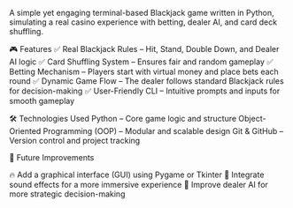 A simple yet engaging terminal-based Blackjack game written in Python, simulating a real casino experience with betting, dealer AI, and card deck shuffling.

🎮 Features
✅ Real Blackjack Rules – Hit, Stand, Double Down, and Dealer AI logic
✅ Card Shuffling System – Ensures fair and random gameplay
✅ Betting Mechanism – Players start with virtual money and place bets each round
✅ Dynamic Game Flow – The dealer follows standard Blackjack rules for decision-making
✅ User-Friendly CLI – Intuitive prompts and inputs for smooth gameplay

🛠️ Technologies Used
Python – Core game logic and structure
Object-Oriented Programming (OOP) – Modular and scalable design
Git & GitHub – Version control and project tracking

🎯 Future Improvements

🔥 Add a graphical interface (GUI) using Pygame or Tkinter
🎵 Integrate sound effects for a more immersive experience
🤖 Improve dealer AI for more strategic decision-making
